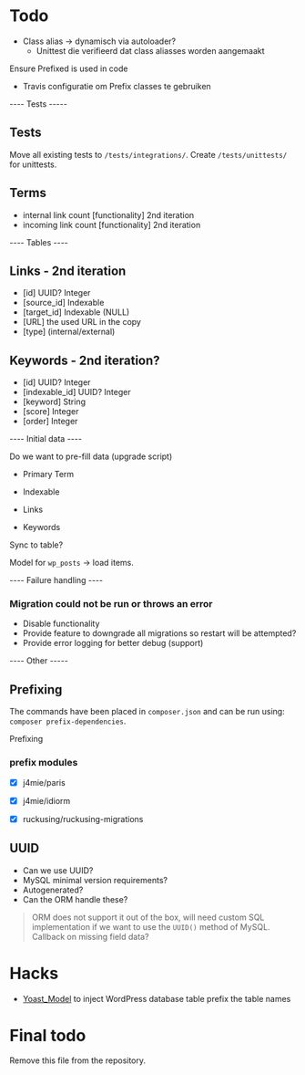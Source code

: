# Todo

- Class alias -> dynamisch via autoloader?
  - Unittest die verifieerd dat class aliasses worden aangemaakt

Ensure Prefixed is used in code
- Travis configuratie om Prefix classes te gebruiken

---- Tests -----

## Tests
Move all existing tests to `/tests/integrations/`.
Create `/tests/unittests/` for unittests.

## Terms
- internal link count [functionality] 2nd iteration
- incoming link count [functionality] 2nd iteration

---- Tables ----

## Links - 2nd iteration
- [id] UUID? Integer
- [source_id] Indexable
- [target_id] Indexable (NULL)
- [URL] the used URL in the copy
- [type] (internal/external)

## Keywords - 2nd iteration?
- [id] UUID? Integer
- [indexable_id] UUID? Integer
- [keyword] String
- [score] Integer
- [order] Integer

---- Initial data ----

Do we want to pre-fill data (upgrade script)
- Primary Term
- Indexable

- Links
- Keywords

Sync to table?

Model for `wp_posts` -> load items.

---- Failure handling ----

### Migration could not be run or throws an error
- Disable functionality
- Provide feature to downgrade all migrations so restart will be attempted?
- Provide error logging for better debug (support)

---- Other -----

## Prefixing

The commands have been placed in `composer.json` and can be run using: `composer prefix-dependencies`.

Prefixing

### prefix modules
* [x] j4mie/paris
* [x] j4mie/idiorm
* [x] ruckusing/ruckusing-migrations


## UUID
- Can we use UUID?
- MySQL minimal version requirements?
- Autogenerated?
- Can the ORM handle these?

> ORM does not support it out of the box, will need custom SQL implementation if we want to use the `UUID()` method of MySQL.
Callback on missing field data?

# Hacks
- [Yoast_Model](https://github.com/Yoast/wordpress-seo/blob/yoast-meta/src/Yoast_Model.php#L7) to inject WordPress database table prefix the table names

# Final todo
Remove this file from the repository.
